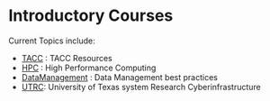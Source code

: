 # Introductory Courses

Current Topics include:
* [TACC](TACC) : TACC Resources
* [HPC](HPC) : High Performance Computing
* [DataManagement](DataManagement) : Data Management best practices
* [UTRC](UTRC): University of Texas system Research Cyberinfrastructure




